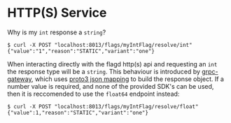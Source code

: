 # HTTP(S) Service


Why is my `int` response a `string`?
```
$ curl -X POST "localhost:8013/flags/myIntFlag/resolve/int"
{"value":"1","reason":"STATIC","variant":"one"}
```
When interacting directly with the flagd http(s) api and requesting an `int` the response type will be a `string`. This behaviour is introduced by [grpc-gateway](https://github.com/grpc-ecosystem/grpc-gateway), which uses [proto3 json mapping](https://developers.google.com/protocol-buffers/docs/proto3#json) to build the response object. If a number value is required, and none of the provided SDK's can be used, then it is reccomended to use the `float64` endpoint instead:
```
$ curl -X POST "localhost:8013/flags/myIntFlag/resolve/float"
{"value":1,"reason":"STATIC","variant":"one"}
```
